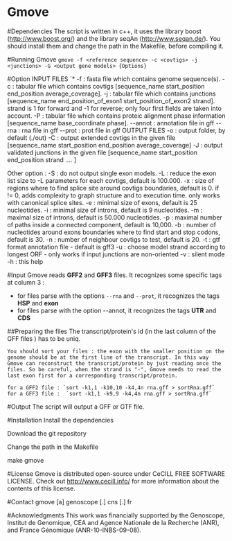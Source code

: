 # Gmove

#Dependencies
The script is written in c++, it uses the library boost (http://www.boost.org/) and the library seqAn (http://www.seqan.de/). You should install them and change the path in the Makefile, before compiling it.

#Running Gmove
`gmove -f <reference sequence> -c <covtigs> -j <junctions> -G <output gene models> {Options}`

#Option
 INPUT FILES
`*   -f <file> : fasta file which contains genome sequence(s).
     -c <file> : tabular file which contains covtigs [sequence_name start_position end_position average_coverage].
     -j <file> : tabular file which contains junctions [sequence_name end_position_of_exon1 start_position_of_exon2 strand].
                 strand is 1 for forward and -1 for reverse; only four first fields are taken into account.
     -P <file> : tabular file which contains proteic alignment phase information [sequence_name base_coordinate phase].
     --annot <file> : annotation file in gff
     --rna <file> : rna file in gff
     --prot <file> : prot file in gff
  OUTPUT FILES
     -o <folder> : output folder, by default (./out)
     -C <file> : output extended covtigs in the given file [sequence_name start_position end_position average_coverage]
     -J <file> : output validated junctions in the given file [sequence_name start_position end_position strand .... ]
  
  Other option : 
     -S        : do not output single exon models.
     -L <int>  : reduce the exon list size to -L parameters for each covtigs, default is 100.000.
     -x <int>  : size of regions where to find splice site around covtigs boundaries, default is 0.
                 if != 0, adds complexity to graph structure and to execution time.
                 only works with canonical splice sites.
     -e <int>  : minimal size of exons, default is 25 nucleotides.
     -i <int>  : minimal size of introns, default is 9 nucleotides.
     -m <int>  : maximal size of introns, default is 50.000 nucleotides.
     -p <int>  : maximal number of paths inside a connected component, default is 10,000.
     -b <int>  : number of nucleotides around exons boundaries where to find start and stop codons, default is 30.
     -n <int>  : number of neighbour covtigs to test, default is 20.
     -t        : gtf format annotation file - default is gff3
     -u        : choose model strand according to longest ORF - only works if input junctions are non-oriented
     -v        : silent mode
     -h        : this help
     
#Input
Gmove reads **GFF2** and **GFF3** files. It recognizes some specific tags at column 3 : 
  - for files parse with the options `--rna` and `--prot`, it recognizes the tags **HSP** and **exon**
  - for files parse with the option --annot, it recognizes the tags **UTR** and **CDS**
  
  ##Preparing the files
    The transcript/protein's id (in the last column of the GFF files ) has to be uniq.

    You should sort your files : the exon with the smaller position on the genome should be at the first line of the transcript. In this way Gmove can reconstruct the transcript/protein by just reading once the files. So be careful, when the strand is "-", Gmove needs to read the last exon first for a corresponding transcript/protein. 
    
    for a GFF2 file : `sort -k1,1 -k10,10 -k4,4n rna.gff > sortRna.gff`
    for a GFF3 file :  `sort -k1,1 -k9,9 -k4,4n rna.gff > sortRna.gff`

#Output
The script will output a GFF or GTF file. 



#Installation
Install the dependencies

Download the git repository

Change the path in the Makefile

make gmove

#License
Gmove is distributed open-source under CeCILL FREE SOFTWARE LICENSE. Check out http://www.cecill.info/ for more information about the contents of this license.

#Contact
gmove [a] genoscope [.] cns [.] fr


#Acknowledgments
This work was financially supported by the Genoscope, Institut de Genomique, CEA and Agence Nationale de la Recherche (ANR), and France Génomique (ANR-10-INBS-09-08).
